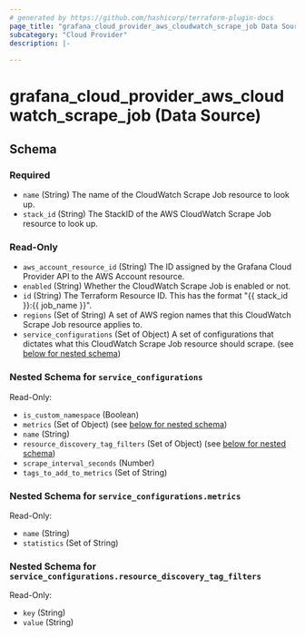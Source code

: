 ```yaml
---
# generated by https://github.com/hashicorp/terraform-plugin-docs
page_title: "grafana_cloud_provider_aws_cloudwatch_scrape_job Data Source - terraform-provider-grafana"
subcategory: "Cloud Provider"
description: |-
  
---
```


# grafana_cloud_provider_aws_cloudwatch_scrape_job (Data Source)





<!-- schema generated by tfplugindocs -->
## Schema

### Required

- `name` (String) The name of the CloudWatch Scrape Job resource to look up.
- `stack_id` (String) The StackID of the AWS CloudWatch Scrape Job resource to look up.

### Read-Only

- `aws_account_resource_id` (String) The ID assigned by the Grafana Cloud Provider API to the AWS Account resource.
- `enabled` (String) Whether the CloudWatch Scrape Job is enabled or not.
- `id` (String) The Terraform Resource ID. This has the format "{{ stack_id }}:{{ job_name }}".
- `regions` (Set of String) A set of AWS region names that this CloudWatch Scrape Job resource applies to.
- `service_configurations` (Set of Object) A set of configurations that dictates what this CloudWatch Scrape Job resource should scrape. (see [below for nested schema](#nestedatt--service_configurations))

<a id="nestedatt--service_configurations"></a>
### Nested Schema for `service_configurations`

Read-Only:

- `is_custom_namespace` (Boolean)
- `metrics` (Set of Object) (see [below for nested schema](#nestedobjatt--service_configurations--metrics))
- `name` (String)
- `resource_discovery_tag_filters` (Set of Object) (see [below for nested schema](#nestedobjatt--service_configurations--resource_discovery_tag_filters))
- `scrape_interval_seconds` (Number)
- `tags_to_add_to_metrics` (Set of String)

<a id="nestedobjatt--service_configurations--metrics"></a>
### Nested Schema for `service_configurations.metrics`

Read-Only:

- `name` (String)
- `statistics` (Set of String)


<a id="nestedobjatt--service_configurations--resource_discovery_tag_filters"></a>
### Nested Schema for `service_configurations.resource_discovery_tag_filters`

Read-Only:

- `key` (String)
- `value` (String)
